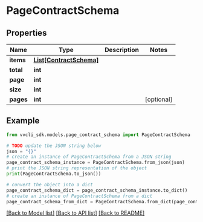 # PageContractSchema


## Properties

Name | Type | Description | Notes
------------ | ------------- | ------------- | -------------
**items** | [**List[ContractSchema]**](ContractSchema.md) |  | 
**total** | **int** |  | 
**page** | **int** |  | 
**size** | **int** |  | 
**pages** | **int** |  | [optional] 

## Example

```python
from vvcli_sdk.models.page_contract_schema import PageContractSchema

# TODO update the JSON string below
json = "{}"
# create an instance of PageContractSchema from a JSON string
page_contract_schema_instance = PageContractSchema.from_json(json)
# print the JSON string representation of the object
print(PageContractSchema.to_json())

# convert the object into a dict
page_contract_schema_dict = page_contract_schema_instance.to_dict()
# create an instance of PageContractSchema from a dict
page_contract_schema_from_dict = PageContractSchema.from_dict(page_contract_schema_dict)
```
[[Back to Model list]](../README.md#documentation-for-models) [[Back to API list]](../README.md#documentation-for-api-endpoints) [[Back to README]](../README.md)


